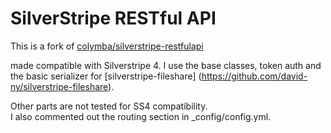 # SilverStripe RESTful API

This is a fork of [colymba/silverstripe-restfulapi](https://github.com/colymba/silverstripe-restfulapi)  

made compatible with Silverstripe 4. I use the base classes, token auth and the basic serializer for [silverstripe-fileshare]
(https://github.com/david-ny/silverstripe-fileshare).  

Other parts are not tested for SS4 compatibility.  
I also commented out the routing section in _config/config.yml.
